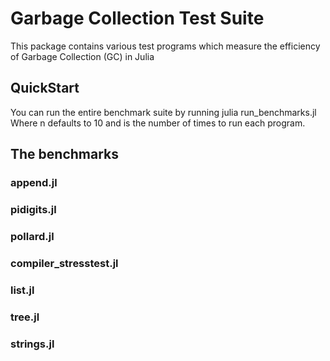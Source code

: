 # Garbage Collection Test Suite

This package contains various test programs which measure the efficiency of Garbage Collection (GC) in Julia

## QuickStart
You can run the entire benchmark suite by running
julia run_benchmarks.jl <n>
Where n defaults to 10 and is the number of times to run each program.

## The benchmarks

### append.jl
### pidigits.jl
### pollard.jl
### compiler_stresstest.jl
### list.jl
### tree.jl
### strings.jl


